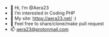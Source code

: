 - 👋 Hi, I’m @Aera23
- 👀 I’m interested in Coding PHP
- 🌱 My site: https://aera23.net/ :)
- 💞️ Feel free to share/clone/make pull request
- 📫 aera23@protonmail.com

<!---
Aera23/Aera23 is a ✨ special ✨ repository because its `README.md` (this file) appears on your GitHub profile.
You can click the Preview link to take a look at your changes.
--->
